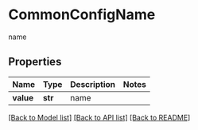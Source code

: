 # CommonConfigName

name

## Properties
Name | Type | Description | Notes
------------ | ------------- | ------------- | -------------
**value** | **str** | name | 

[[Back to Model list]](../README.md#documentation-for-models) [[Back to API list]](../README.md#documentation-for-api-endpoints) [[Back to README]](../README.md)



